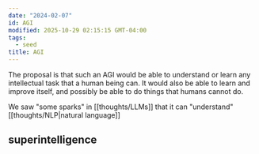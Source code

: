 ```yaml
---
date: "2024-02-07"
id: AGI
modified: 2025-10-29 02:15:15 GMT-04:00
tags:
  - seed
title: AGI
---
```


The proposal is that such an AGI would be able to understand or learn any intellectual task that a human being can. It would also be able to learn and improve itself, and possibly be able to do things that humans cannot do.

We saw "some sparks" in [[thoughts/LLMs]] that it can "understand" [[thoughts/NLP|natural language]]

## superintelligence
